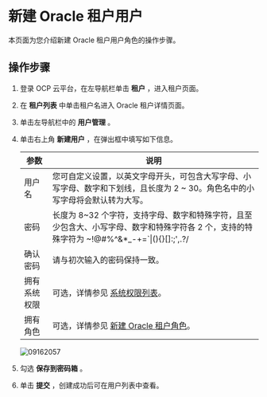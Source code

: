 新建 Oracle 租户用户
===================================

本页面为您介绍新建 Oracle 租户用户角色的操作步骤。

操作步骤
-------------------------

1. 登录 OCP 云平台，在左导航栏单击 **租户** ，进入租户页面。

2. 在 **租户列表** 中单击租户名进入 Oracle 租户详情页面。

3. 单击左导航栏中的 **用户管理** 。

4. 单击右上角 **新建用户** ，在弹出框中填写如下信息。

   |   参数   |                                                说明                                                |
   |--------|--------------------------------------------------------------------------------------------------|
   | 用户名    | 您可自定义设置，以英文字母开头，可包含大写字母、小写字母、数字和下划线，且长度为 2 \~ 30。角色名中的小写字母将会默认转为大写。                              |
   | 密码     | 长度为 8\~32 个字符，支持字母、数字和特殊字符，且至少包含大、小写字母、数字和特殊字符各 2 个，支持的特殊字符为 \~!@#%\^\&\*_-+=\`\|(){}\[\]:;',.?/ |
   | 确认密码   | 请与初次输入的密码保持一致。                                                                                   |
   | 拥有系统权限 | 可选，详情参见 [系统权限列表](../300.system-privileges-in-a-mysql-tenant.md)。                                   |
   | 拥有角色   | 可选，详情参见 [新建 Oracle 租户角色](../200.user-management-under-an-oracle-tenant/500.create-a-role-under-an-oracle-tenant.md)。                           |

   ![09162057](https://help-static-aliyun-doc.aliyuncs.com/assets/img/zh-CN/3067491361/p327440.png)

5. 勾选 **保存到密码箱** 。

6. 单击 **提交** ，创建成功后可在用户列表中查看。
